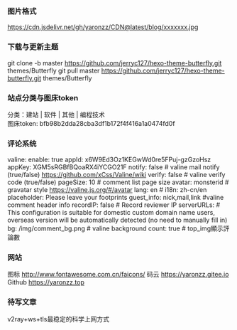 ### 图片格式
https://cdn.jsdelivr.net/gh/yaronzz/CDN@latest/blog/xxxxxxx.jpg

### 下载与更新主题
git clone -b master https://github.com/jerryc127/hexo-theme-butterfly.git themes/Butterfly
git pull master https://github.com/jerryc127/hexo-theme-butterfly.git themes/Butterfly

### 站点分类与图床token
分类：建站 | 软件 | 其他 | 编程技术   
图床token: bfb98b2dda28cba3df1b172f4f416a1a0474fd0f  

### 评论系统
valine:
  enable: true 
  appId: x6W9Ed3Oz1KEGwWd0re5FPuj-gzGzoHsz
  appKey: XGM5sRGBfBQoaRX4iYCGO21F
  notify: false                  # valine mail notify (true/false) https://github.com/xCss/Valine/wiki
  verify: false                   # valine verify code (true/false)
  pageSize: 10                   # comment list page size
  avatar: monsterid                 # gravatar style https://valine.js.org/#/avatar
  lang: en                      # i18n: zh-cn/en
  placeholder: Please leave your footprints
  guest_info: nick,mail,link            #valine comment header info
  recordIP: false                   # Record reviewer IP
  serverURLs:                   # This configuration is suitable for domestic custom domain name users, overseas version will be automatically detected (no need to manually fill in)
  bg: /img/comment_bg.png               # valine background
  count: true                   # top_img顯示評論數

### 网站
图标 http://www.fontawesome.com.cn/faicons/
码云 https://yaronzz.gitee.io
Github https://yaronzz.top

### 待写文章
v2ray+ws+tls最稳定的科学上网方式

